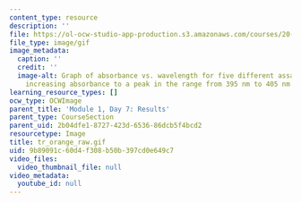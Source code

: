 ```yaml
---
content_type: resource
description: ''
file: https://ol-ocw-studio-app-production.s3.amazonaws.com/courses/20-109-laboratory-fundamentals-in-biological-engineering-spring-2010/9b89091c60d4f308b50b397cd0e649c7_tr_orange_raw.gif
file_type: image/gif
image_metadata:
  caption: ''
  credit: ''
  image-alt: Graph of absorbance vs. wavelength for five different assays, showing
    increasing absorbance to a peak in the range from 395 nm to 405 nm.
learning_resource_types: []
ocw_type: OCWImage
parent_title: 'Module 1, Day 7: Results'
parent_type: CourseSection
parent_uid: 2b04dfe1-8727-423d-6536-86dcb5f4bcd2
resourcetype: Image
title: tr_orange_raw.gif
uid: 9b89091c-60d4-f308-b50b-397cd0e649c7
video_files:
  video_thumbnail_file: null
video_metadata:
  youtube_id: null
---
```

